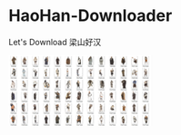 # HaoHan-Downloader

Let's Download 梁山好汉

<img src="https://github.com/Josh-Yi/HaoHan-Downloader/blob/main/Haohan.png" width=50% height=50%>
